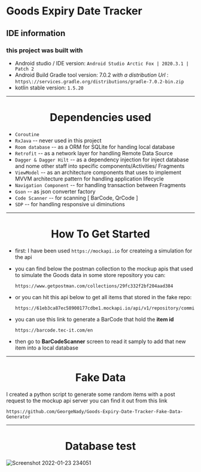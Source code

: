 # Goods Expiry Date Tracker

## IDE information
### this project was built with
* Android studio / IDE version: `Android Studio Arctic Fox | 2020.3.1 | Patch 2`
* Android Build Gradle tool version: 7.0.2 _with a distribution Url_ : `https\://services.gradle.org/distributions/gradle-7.0.2-bin.zip`
* kotlin stable version: `1.5.20` 
---

<h1 align="center">Dependencies used</h1>

* `Coroutine`
* `RxJava` -- never used in this project
* `Room database` -- as a ORM for SQLite for handing local database
* `Retrofit` -- as a network layer for handling Remote Data Source
* `Dagger & Dagger Hilt` -- as a dependency injection for inject database and nome other staff into
  specific components/Activities/ Fragments
* `ViewModel` -- as an architecture components that uses to implement MVVM architecture pattern for
  handling application lifecycle
* `Navigation Component` -- for handling transaction between Fragments
* `Gson` -- as json converter factory
* `Code Scanner` -- for scanning [ BarCode, QrCode ]
* `SDP` -- for handling responsive ui diminutions
---

<h1 align="center">How To Get Started</h1>

* first: I have been used `https://mockapi.io` for createing a simulation for the api 

* you can find below the postman collection to the mockup apis that used to simulate the Goods
  data in some store repository you can:
  ```
  https://www.getpostman.com/collections/29fc332f2bf204aad384
  ```
* or you can hit this api below to get all items that stored in the fake repo:
  ```
  https://61eb3ca87ec58900177cdbe1.mockapi.io/api/v1/repository/commidity
  ```
  
* you can use this link to generate a BarCode that hold the __item id__
  ```
  https://barcode.tec-it.com/en
  ```

* then go to __BarCodeScanner__ screen to read it samply to add that new item into a local database 
---
<h1 align="center">Fake Data</h1>

I created a python script to generate some random items with a post request to the mockup api server
you can find it out from this link 
```
https://github.com/GeorgeNady/Goods-Expiry-Date-Tracker-Fake-Data-Generator
```


---

<h1 align="center">Database test</h1>

![Screenshot 2022-01-23 234051](https://user-images.githubusercontent.com/29967846/150698992-6d53c576-6f62-4c2a-a68a-5d83341eb650.png)


